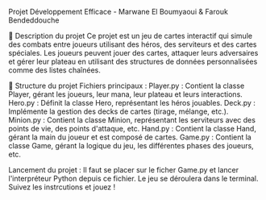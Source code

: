 Projet Développement Efficace - Marwane El Boumyaoui & Farouk Bendeddouche

📖 Description du projet
Ce projet est un jeu de cartes interactif qui simule des combats entre joueurs utilisant des héros, des serviteurs et des cartes spéciales. Les joueurs peuvent jouer des cartes, attaquer leurs adversaires et gérer leur plateau en utilisant des structures de données personnalisées comme des listes chaînées.

📂 Structure du projet
Fichiers principaux :
  Player.py : Contient la classe Player, gérant les joueurs, leur mana, leur plateau et leurs interactions.
  Hero.py : Définit la classe Hero, représentant les héros jouables.
  Deck.py : Implémente la gestion des decks de cartes (tirage, mélange, etc.).
  Minion.py : Contient la classe Minion, représentant les serviteurs avec des points de vie, des points d'attaque, etc.
  Hand.py : Contient la classe Hand, gérant la main du joueur et est composé de cartes.
  Game.py : Contient la classe Game, gérant la logique du jeu, les différentes phases des joueurs, etc.

Lancement du projet : 
Il faut se placer sur le ficher Game.py et lancer l'interpréteur Python depuis ce fichier. Le jeu se déroulera dans le terminal.
Suivez les instrcutions et jouez !
